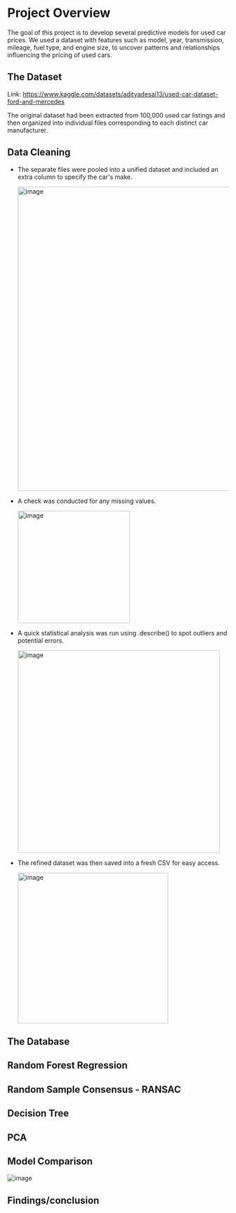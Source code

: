 # Project Overview

The goal of this project is to develop several predictive models for used car prices. We used a dataset with features such as model, year, transmission, mileage, fuel type, and engine size, to uncover patterns and relationships influencing the pricing of used cars.

## The Dataset 

Link: https://www.kaggle.com/datasets/adityadesai13/used-car-dataset-ford-and-mercedes 

The original dataset had been extracted from 100,000 used car listings and then organized into individual files corresponding to each distinct car manufacturer. 

## Data Cleaning

* The separate files were pooled into a unified dataset and included an extra column to specify the car's make.

  <img width="691" alt="image" src="https://github.com/DarrylHewitt/Project_4/assets/136898379/5ae2d2c5-1a2b-4bbf-bc1f-e204502a5a4a">

* A check was conducted for any missing values.

  <img width="255" alt="image" src="https://github.com/DarrylHewitt/Project_4/assets/136898379/e7ccd36b-e45e-4eb2-a5be-7c71927ffb3c">

* A quick statistical analysis was run using .describe() to spot outliers and potential errors.

  <img width="460" alt="image" src="https://github.com/DarrylHewitt/Project_4/assets/136898379/ffe4fb40-2129-448d-87fb-48536210455c">

* The refined dataset was then saved into a fresh CSV for easy access.

  <img width="342" alt="image" src="https://github.com/DarrylHewitt/Project_4/assets/136898379/eb6dcfd1-6b11-4497-931c-ef56cccd8515">

## The Database

## Random Forest Regression

## Random Sample Consensus - RANSAC 

## Decision Tree

## PCA

## Model Comparison 

![image](https://github.com/DarrylHewitt/Project_4/assets/136898379/5df0f0fa-ad80-408a-a0b3-1258fdcb0490)

## Findings/conclusion
